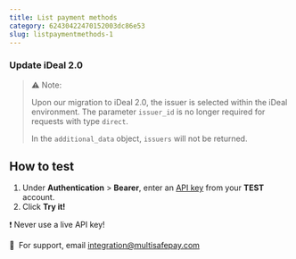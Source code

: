 ```yaml
---
title: List payment methods
category: 62430422470152003dc86e53
slug: listpaymentmethods-1 
---
```


### Update iDeal 2.0

> ⚠️ Note:
> 
> Upon our migration to iDeal 2.0, the issuer is selected within the iDeal environment. The parameter  `issuer_id` is no longer required for requests with type  `direct`. 
> 
> In the `additional_data` object, `issuers` will not be returned.

## How to test

1. Under **Authentication** > **Bearer**, enter an [API key](/docs/sites#site-id-api-key-and-security-code) from your **TEST** account.
2. Click **Try it!**

❗️ Never use a live API key!

💬&nbsp; For support, email <integration@multisafepay.com>
